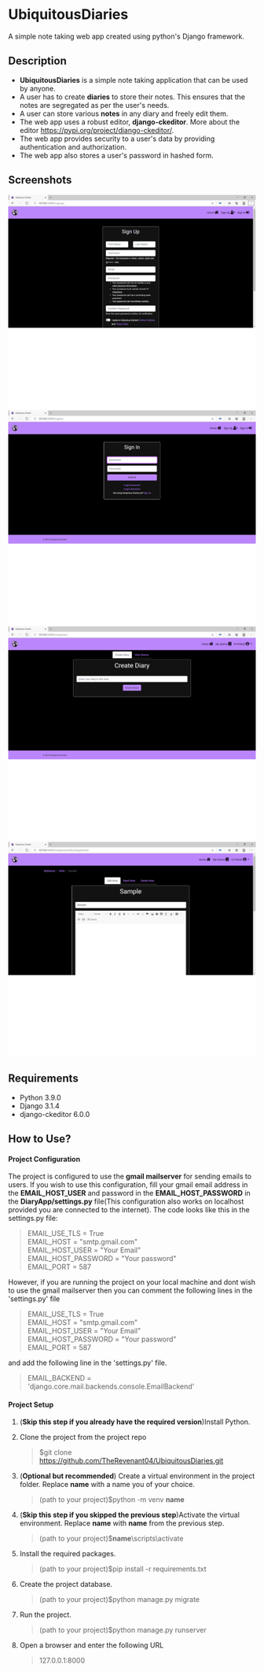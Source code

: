 # UbiquitousDiaries
A simple note taking web app created using python's Django framework.

## Description
* **UbiquitousDiaries** is a simple note taking application that can be used by anyone.
* A user has to create **diaries** to store their notes. This ensures that the notes are segregated as per the user's needs. 
* A user can store various **notes** in any diary and freely edit them.
* The web app uses a robust editor, **django-ckeditor**. More about the editor https://pypi.org/project/django-ckeditor/.
* The web app provides security to a user's data by providing authentication and authorization.
* The web app also stores a user's password in hashed form.

## Screenshots
![SignUp page](/static/images/signup.png)
![SignNn page](/static/images/signin.png)
![Diaries page](/static/images/diaries.png)
![EditNote page](/static/images/editnote.png)

## Requirements
* Python 3.9.0
* Django 3.1.4
* django-ckeditor 6.0.0

## How to Use?
#### Project Configuration
The project is configured to use the **gmail mailserver** for sending emails to users. If you wish to use this configuration, fill your gmail email address in the **EMAIL_HOST_USER** and password in the **EMAIL_HOST_PASSWORD** in the **DiaryApp/settings.py** file(This configuration also works on localhost provided you are connected to the internet). The code looks like this in the settings.py file:
>EMAIL_USE_TLS = True<br>
EMAIL_HOST = "smtp.gmail.com"<br>
EMAIL_HOST_USER = "Your Email"<br>
EMAIL_HOST_PASSWORD = "Your password"<br>
EMAIL_PORT = 587

However, if you are running the project on your local machine and dont wish to use the gmail mailserver then you can comment the following lines in the 'settings.py' file 
>EMAIL_USE_TLS = True<br>
EMAIL_HOST = "smtp.gmail.com"<br>
EMAIL_HOST_USER = "Your Email"<br>
EMAIL_HOST_PASSWORD = "Your password"<br>
EMAIL_PORT = 587

and add the following line in the 'settings.py' file.

>EMAIL_BACKEND = 'django.core.mail.backends.console.EmailBackend'
   
 #### Project Setup  
1. (**Skip this step if you already have the required version**)Install Python.

1. Clone the project from the project repo
   >$git clone https://github.com/TheRevenant04/UbiquitousDiaries.git

1. (**Optional but recommended**) Create a virtual environment in the project folder. Replace **name** with a name you of your choice.
   >(path to your project)$python -m venv **name**  

1. (**Skip this step if you skipped the previous step**)Activate the virtual environment. Replace **name** with **name** from the previous step.
   >(path to your project)$**name**\scripts\activate
   
1. Install the required packages.
   >(path to your project)$pip install -r requirements.txt

1. Create the project database.
   >(path to your project)$python manage.py migrate
   
1. Run the project.
   >(path to your project)$python manage.py runserver
   
1. Open a browser and enter the following URL
   >127.0.0.1:8000
